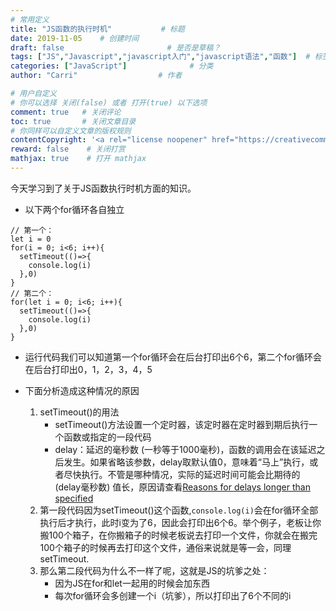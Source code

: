 ```yaml
---
# 常用定义
title: "JS函数的执行时机"           # 标题
date: 2019-11-05    # 创建时间
draft: false                       # 是否是草稿？
tags: ["JS","Javascript","javascript入门","javascript语法","函数"]  # 标签
categories: ["JavaScript"]              # 分类
author: "Carri"                  # 作者

# 用户自定义
# 你可以选择 关闭(false) 或者 打开(true) 以下选项
comment: true   # 关闭评论
toc: true       # 关闭文章目录
# 你同样可以自定义文章的版权规则
contentCopyright: '<a rel="license noopener" href="https://creativecommons.org/licenses/by-nc-nd/4.0/" target="_blank">CC BY-NC-ND 4.0</a>'
reward: false	 # 关闭打赏
mathjax: true    # 打开 mathjax
---
```


今天学习到了关于JS函数执行时机方面的知识。


* 以下两个for循环各自独立
```
// 第一个：
let i = 0
for(i = 0; i<6; i++){
  setTimeout(()=>{
    console.log(i)
  },0)
}
// 第二个：
for(let i = 0; i<6; i++){
  setTimeout(()=>{
    console.log(i)
  },0)
}
```
* 运行代码我们可以知道第一个for循环会在后台打印出6个6，第二个for循环会在后台打印出0，1，2，3，4，5


* 下面分析造成这种情况的原因
  
  1. setTimeout()的用法
        * setTimeout()方法设置一个定时器，该定时器在定时器到期后执行一个函数或指定的一段代码
        * delay：延迟的毫秒数 (一秒等于1000毫秒)，函数的调用会在该延迟之后发生。如果省略该参数，delay取默认值0，意味着“马上”执行，或者尽快执行。不管是哪种情况，实际的延迟时间可能会比期待的(delay毫秒数) 值长，原因请查看[Reasons for delays longer than specified](https://developer.mozilla.org/zh-CN/docs/Web/API/Window/setTimeout#Reasons_for_delays_longer_than_specified)
  2. 第一段代码因为setTimeout()这个函数,`console.log(i)`会在for循环全部执行后才执行，此时i变为了6，因此会打印出6个6。举个例子，老板让你搬100个箱子，在你搬箱子的时候老板说去打印一个文件，你就会在搬完100个箱子的时候再去打印这个文件，通俗来说就是等一会，同理setTimeout.
  3. 那么第二段代码为什么不一样了呢，这就是JS的坑爹之处：
        * 因为JS在for和let一起用的时候会加东西
        * 每次for循环会多创建一个i（坑爹），所以打印出了6个不同的i

